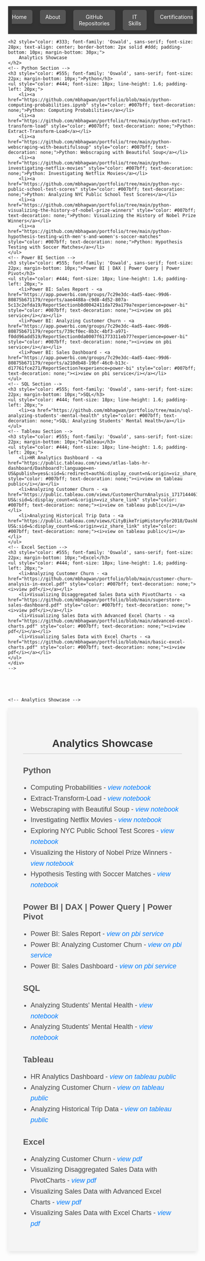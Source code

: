 <!-- Navigation bar -->
<nav style="background-color: #333; padding: 10px;">
    <ul style="list-style-type: none; margin: 0; padding: 0; display: flex; justify-content: center; max-width: 100%; overflow: hidden;">
        <li style="margin: 0 10px;">
            <a href="https://mbhagwan.github.io" style="color: white; text-decoration: none; padding: 10px 15px; background-color: #555; border-radius: 5px; text-align: center; display: block; box-shadow: 0px 4px 6px rgba(0, 0, 0, 0.1);">
                Home
            </a>
        </li>
        <li style="margin: 0 10px;">
            <a href="https://github.com/mbhagwan" target="_blank" style="color: white; text-decoration: none; padding: 10px 15px; background-color: #555; border-radius: 5px; text-align: center; display: block; box-shadow: 0px 4px 6px rgba(0, 0, 0, 0.1);">
                About
            </a>
        </li>
        <li style="margin: 0 10px;">
            <a href="https://github.com/mbhagwan?tab=repositories" target="_blank" style="color: white; text-decoration: none; padding: 10px 15px; background-color: #555; border-radius: 5px; text-align: center; display: block; box-shadow: 0px 4px 6px rgba(0, 0, 0, 0.1);">
                GitHub Repositories
            </a>
        </li>
        <li style="margin: 0 10px;">
            <a href="https://mbhagwan.github.io/skills.html" style="color: white; text-decoration: none; padding: 10px 15px; background-color: #555; border-radius: 5px; text-align: center; display: block; box-shadow: 0px 4px 6px rgba(0, 0, 0, 0.1);">
                IT Skills
            </a>
        </li>
        <li style="margin: 0 10px;">
            <a href="https://mbhagwan.github.io/certified_skills.html" style="color: white; text-decoration: none; padding: 10px 15px; background-color: #555; border-radius: 5px; text-align: center; display: block; box-shadow: 0px 4px 6px rgba(0, 0, 0, 0.1);">
                Certifications
            </a>
        </li>
    </ul>
</nav>


<!-- Analytics Showcase -->
<!--
<h2 style="color: gray; font-family: 'Oswald', sans-serif;">Analytics Showcase:</h2>
<h3>Python</h3>

  * _[Python: Computing Probabilities](https://github.com/mbhagwan/portfolio/blob/main/python-computing-probabilities.ipynb)_
  * _[Python: Extract-Transform-Load](https://github.com/mbhagwan/portfolio/tree/main/python-extract-transform-load)_
  * _[Python: Webscraping with Beautiful Soup](https://github.com/mbhagwan/portfolio/tree/main/python-webscraping-with-beautifulsoup)_
  * _[Python: Investigating Netflix Movies](https://github.com/mbhagwan/portfolio/tree/main/python-investigating-netflix-movies)_
  * _[Python: Analyzing NYC Public School Test Scores](https://github.com/mbhagwan/portfolio/tree/main/python-nyc-public-school-test-scores)_
  * _[Python: Visualizing the History of Nobel Prize Winners](https://github.com/mbhagwan/portfolio/tree/main/python-visualizing-the-history-of-nobel-prize-winners)_
  * _[Python: Hypothesis Testing with Men's and Women's Soccer Matches](https://github.com/mbhagwan/portfolio/tree/main/python-hypothesis-testing-with-men's-and-women's-soccer-matches)_

<h3>Power BI | DAX | Power Query | Power Pivot</h3>

  * Power BI: Sales Report <a href="https://app.powerbi.com/groups/7c29e3dc-4ad5-4aec-99d6-80875b671179/reports/aae4488a-c9d8-4d52-807a-5c13c2efda19/ReportSectionb8d0042411da729a179a?experience=power-bi"><i>view on pbi service</i></a>

  * Power BI: Analysing Customer Churn <a href="https://app.powerbi.com/groups/7c29e3dc-4ad5-4aec-99d6-80875b671179/reports/739cf0ec-8b3c-4bf3-a971-f0dd96add519/ReportSection0da0007f61773311eb77?experience=power-bi"><i>view on pbi service</i></a>

  * Power BI: Sales Dashboard <a href="https://app.powerbi.com/groups/7c29e3dc-4ad5-4aec-99d6-80875b671179/reports/a210db48-19bf-46c0-b13c-d17761fce271/ReportSection?experience=power-bi"><i>view on pbi service</i></a>

<h3>SQL</h3>

  * _[SQL: Analyzing Students' Mental Health](https://github.com/mbhagwan/portfolio/tree/main/sql-analyzing-students'-mental-health)_

<h3>Tableau</h3>
  
  * HR Analytics Dashboard <a href="https://public.tableau.com/views/atlas-labs-hr-dashboard/Dashboard?:language=en-US&publish=yes&:sid=&:redirect=auth&:display_count=n&:origin=viz_share_link"><i>view on tableau public</i></a>
  * Analysing Customer Churn <a href="https://public.tableau.com/views/CustomerChurnAnalysis_17171444612550/DatabelTelecomChurnAnalysis?:language=en-US&:sid=&:display_count=n&:origin=viz_share_link"><i>view on tableau public</i></a>
  * Analysing Historical Trip Data <a href="https://public.tableau.com/views/CityBikeTripHistoryfor2018/Dashboard?:language=en-US&:sid=&:display_count=n&:origin=viz_share_link"><i>view on tableau public</i></a>
  
<h3>Excel</h3>
  
  * Analyzing Customer Churn in Excel <a href="https://github.com/mbhagwan/portfolio/blob/main/customer-churn-analysis-in-excel.pdf"><i>view pdf</i></a>
  * Visualizing Disaggregated Sales Data with PivotCharts <a href="https://github.com/mbhagwan/portfolio/blob/main/superstore-sales-dashboard.pdf"><i>view pdf</i></a>
  * Visualizing Sales Data with Advanced Excel Charts <a href="https://github.com/mbhagwan/portfolio/blob/main/advanced-excel-charts.pdf"><i>view pdf</i></a>
  * Visualizing Sales Data with Excel Charts <a href="https://github.com/mbhagwan/portfolio/blob/main/basic-excel-charts.pdf"><i>view pdf</i></a>
-->



<!--
<div style="background-color: #f4f4f4; padding: 40px; font-family: 'Arial', sans-serif; max-width: 800px; margin: auto; box-shadow: 0px 4px 10px rgba(0, 0, 0, 0.1);">
    <!-- Analytics Showcase Header -->
    <h2 style="color: #333; font-family: 'Oswald', sans-serif; font-size: 28px; text-align: center; border-bottom: 2px solid #ddd; padding-bottom: 10px; margin-bottom: 30px;">
        Analytics Showcase
    </h2>
    <!-- Python Section -->
    <h3 style="color: #555; font-family: 'Oswald', sans-serif; font-size: 22px; margin-bottom: 10px;">Python</h3>
    <ul style="color: #444; font-size: 18px; line-height: 1.6; padding-left: 20px;">
        <li><a href="https://github.com/mbhagwan/portfolio/blob/main/python-computing-probabilities.ipynb" style="color: #007bff; text-decoration: none;">Python: Computing Probabilities</a></li>
        <li><a href="https://github.com/mbhagwan/portfolio/tree/main/python-extract-transform-load" style="color: #007bff; text-decoration: none;">Python: Extract-Transform-Load</a></li>
        <li><a href="https://github.com/mbhagwan/portfolio/tree/main/python-webscraping-with-beautifulsoup" style="color: #007bff; text-decoration: none;">Python: Webscraping with Beautiful Soup</a></li>
        <li><a href="https://github.com/mbhagwan/portfolio/tree/main/python-investigating-netflix-movies" style="color: #007bff; text-decoration: none;">Python: Investigating Netflix Movies</a></li>
        <li><a href="https://github.com/mbhagwan/portfolio/tree/main/python-nyc-public-school-test-scores" style="color: #007bff; text-decoration: none;">Python: Analyzing NYC Public School Test Scores</a></li>
        <li><a href="https://github.com/mbhagwan/portfolio/tree/main/python-visualizing-the-history-of-nobel-prize-winners" style="color: #007bff; text-decoration: none;">Python: Visualizing the History of Nobel Prize Winners</a></li>
        <li><a href="https://github.com/mbhagwan/portfolio/tree/main/python-hypothesis-testing-with-men's-and-women's-soccer-matches" style="color: #007bff; text-decoration: none;">Python: Hypothesis Testing with Soccer Matches</a></li>
    </ul>
    <!-- Power BI Section -->
    <h3 style="color: #555; font-family: 'Oswald', sans-serif; font-size: 22px; margin-bottom: 10px;">Power BI | DAX | Power Query | Power Pivot</h3>
    <ul style="color: #444; font-size: 18px; line-height: 1.6; padding-left: 20px;">
        <li>Power BI: Sales Report - <a href="https://app.powerbi.com/groups/7c29e3dc-4ad5-4aec-99d6-80875b671179/reports/aae4488a-c9d8-4d52-807a-5c13c2efda19/ReportSectionb8d0042411da729a179a?experience=power-bi" style="color: #007bff; text-decoration: none;"><i>view on pbi service</i></a></li>
        <li>Power BI: Analyzing Customer Churn - <a href="https://app.powerbi.com/groups/7c29e3dc-4ad5-4aec-99d6-80875b671179/reports/739cf0ec-8b3c-4bf3-a971-f0dd96add519/ReportSection0da0007f61773311eb77?experience=power-bi" style="color: #007bff; text-decoration: none;"><i>view on pbi service</i></a></li>
        <li>Power BI: Sales Dashboard - <a href="https://app.powerbi.com/groups/7c29e3dc-4ad5-4aec-99d6-80875b671179/reports/a210db48-19bf-46c0-b13c-d17761fce271/ReportSection?experience=power-bi" style="color: #007bff; text-decoration: none;"><i>view on pbi service</i></a></li>
    </ul>
    <!-- SQL Section -->
    <h3 style="color: #555; font-family: 'Oswald', sans-serif; font-size: 22px; margin-bottom: 10px;">SQL</h3>
    <ul style="color: #444; font-size: 18px; line-height: 1.6; padding-left: 20px;">
        <li><a href="https://github.com/mbhagwan/portfolio/tree/main/sql-analyzing-students'-mental-health" style="color: #007bff; text-decoration: none;">SQL: Analyzing Students' Mental Health</a></li>
    </ul>
    <!-- Tableau Section -->
    <h3 style="color: #555; font-family: 'Oswald', sans-serif; font-size: 22px; margin-bottom: 10px;">Tableau</h3>
    <ul style="color: #444; font-size: 18px; line-height: 1.6; padding-left: 20px;">
        <li>HR Analytics Dashboard - <a href="https://public.tableau.com/views/atlas-labs-hr-dashboard/Dashboard?:language=en-US&publish=yes&:sid=&:redirect=auth&:display_count=n&:origin=viz_share_link" style="color: #007bff; text-decoration: none;"><i>view on tableau public</i></a></li>
        <li>Analyzing Customer Churn - <a href="https://public.tableau.com/views/CustomerChurnAnalysis_17171444612550/DatabelTelecomChurnAnalysis?:language=en-US&:sid=&:display_count=n&:origin=viz_share_link" style="color: #007bff; text-decoration: none;"><i>view on tableau public</i></a></li>
        <li>Analyzing Historical Trip Data - <a href="https://public.tableau.com/views/CityBikeTripHistoryfor2018/Dashboard?:language=en-US&:sid=&:display_count=n&:origin=viz_share_link" style="color: #007bff; text-decoration: none;"><i>view on tableau public</i></a></li>
    </ul>
    <!-- Excel Section -->
    <h3 style="color: #555; font-family: 'Oswald', sans-serif; font-size: 22px; margin-bottom: 10px;">Excel</h3>
    <ul style="color: #444; font-size: 18px; line-height: 1.6; padding-left: 20px;">
        <li>Analyzing Customer Churn - <a href="https://github.com/mbhagwan/portfolio/blob/main/customer-churn-analysis-in-excel.pdf" style="color: #007bff; text-decoration: none;"><i>view pdf</i></a></li>
        <li>Visualizing Disaggregated Sales Data with PivotCharts - <a href="https://github.com/mbhagwan/portfolio/blob/main/superstore-sales-dashboard.pdf" style="color: #007bff; text-decoration: none;"><i>view pdf</i></a></li>
        <li>Visualizing Sales Data with Advanced Excel Charts - <a href="https://github.com/mbhagwan/portfolio/blob/main/advanced-excel-charts.pdf" style="color: #007bff; text-decoration: none;"><i>view pdf</i></a></li>
        <li>Visualizing Sales Data with Excel Charts - <a href="https://github.com/mbhagwan/portfolio/blob/main/basic-excel-charts.pdf" style="color: #007bff; text-decoration: none;"><i>view pdf</i></a></li>
    </ul>
    </div> 
    -->





    <!-- Analytics Showcase -->
<!--
<h2 style="color: gray; font-family: 'Oswald', sans-serif;">Analytics Showcase:</h2>
<h3>Python</h3>

  * _[Python: Computing Probabilities](https://github.com/mbhagwan/portfolio/blob/main/python-computing-probabilities.ipynb)_
  * _[Python: Extract-Transform-Load](https://github.com/mbhagwan/portfolio/tree/main/python-extract-transform-load)_
  * _[Python: Webscraping with Beautiful Soup](https://github.com/mbhagwan/portfolio/tree/main/python-webscraping-with-beautifulsoup)_
  * _[Python: Investigating Netflix Movies](https://github.com/mbhagwan/portfolio/tree/main/python-investigating-netflix-movies)_
  * _[Python: Analyzing NYC Public School Test Scores](https://github.com/mbhagwan/portfolio/tree/main/python-nyc-public-school-test-scores)_
  * _[Python: Visualizing the History of Nobel Prize Winners](https://github.com/mbhagwan/portfolio/tree/main/python-visualizing-the-history-of-nobel-prize-winners)_
  * _[Python: Hypothesis Testing with Men's and Women's Soccer Matches](https://github.com/mbhagwan/portfolio/tree/main/python-hypothesis-testing-with-men's-and-women's-soccer-matches)_

<h3>Power BI | DAX | Power Query | Power Pivot</h3>

  * Power BI: Sales Report <a href="https://app.powerbi.com/groups/7c29e3dc-4ad5-4aec-99d6-80875b671179/reports/aae4488a-c9d8-4d52-807a-5c13c2efda19/ReportSectionb8d0042411da729a179a?experience=power-bi"><i>view on pbi service</i></a>

  * Power BI: Analysing Customer Churn <a href="https://app.powerbi.com/groups/7c29e3dc-4ad5-4aec-99d6-80875b671179/reports/739cf0ec-8b3c-4bf3-a971-f0dd96add519/ReportSection0da0007f61773311eb77?experience=power-bi"><i>view on pbi service</i></a>

  * Power BI: Sales Dashboard <a href="https://app.powerbi.com/groups/7c29e3dc-4ad5-4aec-99d6-80875b671179/reports/a210db48-19bf-46c0-b13c-d17761fce271/ReportSection?experience=power-bi"><i>view on pbi service</i></a>

<h3>SQL</h3>

  * _[SQL: Analyzing Students' Mental Health](https://github.com/mbhagwan/portfolio/tree/main/sql-analyzing-students'-mental-health)_

<h3>Tableau</h3>
  
  * HR Analytics Dashboard <a href="https://public.tableau.com/views/atlas-labs-hr-dashboard/Dashboard?:language=en-US&publish=yes&:sid=&:redirect=auth&:display_count=n&:origin=viz_share_link"><i>view on tableau public</i></a>
  * Analysing Customer Churn <a href="https://public.tableau.com/views/CustomerChurnAnalysis_17171444612550/DatabelTelecomChurnAnalysis?:language=en-US&:sid=&:display_count=n&:origin=viz_share_link"><i>view on tableau public</i></a>
  * Analysing Historical Trip Data <a href="https://public.tableau.com/views/CityBikeTripHistoryfor2018/Dashboard?:language=en-US&:sid=&:display_count=n&:origin=viz_share_link"><i>view on tableau public</i></a>
  
<h3>Excel</h3>
  
  * Analyzing Customer Churn in Excel <a href="https://github.com/mbhagwan/portfolio/blob/main/customer-churn-analysis-in-excel.pdf"><i>view pdf</i></a>
  * Visualizing Disaggregated Sales Data with PivotCharts <a href="https://github.com/mbhagwan/portfolio/blob/main/superstore-sales-dashboard.pdf"><i>view pdf</i></a>
  * Visualizing Sales Data with Advanced Excel Charts <a href="https://github.com/mbhagwan/portfolio/blob/main/advanced-excel-charts.pdf"><i>view pdf</i></a>
  * Visualizing Sales Data with Excel Charts <a href="https://github.com/mbhagwan/portfolio/blob/main/basic-excel-charts.pdf"><i>view pdf</i></a>
-->




<div style="background-color: #f4f4f4; padding: 40px; font-family: 'Arial', sans-serif; max-width: 800px; margin: auto; box-shadow: 0px 4px 10px rgba(0, 0, 0, 0.1);">
    <!-- Analytics Showcase Header -->
    <h2 style="color: #333; font-family: 'Oswald', sans-serif; font-size: 28px; text-align: center; border-bottom: 2px solid #ddd; padding-bottom: 10px; margin-bottom: 30px;">
        Analytics Showcase
    </h2>
    <!-- Python Section -->
    <h3 style="color: #555; font-family: 'Oswald', sans-serif; font-size: 22px; margin-bottom: 10px;">Python</h3>
    <ul style="color: #444; font-size: 18px; line-height: 1.6; padding-left: 20px;">
        <li>Computing Probabilities - <a href="https://github.com/mbhagwan/portfolio/blob/main/python-computing-probabilities.ipynb" target="_blank" style="color: #007bff; text-decoration: none;"><i>view notebook</i></a></li>
        <li>Extract-Transform-Load - <a href="https://github.com/mbhagwan/portfolio/blob/main/python-extract-transform-load/notebook.ipynb" target="_blank" style="color: #007bff; text-decoration: none;"><i>view notebook</i></a></li>
        <li>Webscraping with Beautiful Soup - <a href="https://github.com/mbhagwan/portfolio/blob/main/python-webscraping-with-beautifulsoup/notebook.ipynb" target="_blank" style="color: #007bff; text-decoration: none;"><i>view notebook</i></a></li>
        <li>Investigating Netflix Movies - <a href="https://github.com/mbhagwan/portfolio/blob/main/python-investigating-netflix-movies/notebook.ipynb" target="_blank" style="color: #007bff; text-decoration: none;"><i>view notebook</i></a></li>
        <li>Exploring NYC Public School Test Scores - <a href="https://github.com/mbhagwan/portfolio/blob/main/python-nyc-public-school-test-scores/notebook.ipynb" target="_blank" style="color: #007bff; text-decoration: none;"><i>view notebook</i></a></li>
        <li>Visualizing the History of Nobel Prize Winners - <a href="https://github.com/mbhagwan/portfolio/blob/main/python-visualizing-the-history-of-nobel-prize-winners/notebook.ipynb" target="_blank" style="color: #007bff; text-decoration: none;"><i>view notebook</i></a></li>
        <li>Hypothesis Testing with Soccer Matches - <a href="https://github.com/mbhagwan/portfolio/blob/main/python-hypothesis-testing-with-men's-and-women's-soccer-matches/notebook.ipynb" target="_blank" style="color: #007bff; text-decoration: none;"><i>view notebook</i></a></li>
    </ul>
    <!-- Power BI Section -->
    <h3 style="color: #555; font-family: 'Oswald', sans-serif; font-size: 22px; margin-bottom: 10px;">Power BI | DAX | Power Query | Power Pivot</h3>
    <ul style="color: #444; font-size: 18px; line-height: 1.6; padding-left: 20px;">
        <li>Power BI: Sales Report - <a href="https://app.powerbi.com/groups/7c29e3dc-4ad5-4aec-99d6-80875b671179/reports/aae4488a-c9d8-4d52-807a-5c13c2efda19/ReportSectionb8d0042411da729a179a?experience=power-bi target="_blank" style="color: #007bff; text-decoration: none;"><i>view on pbi service</i></a></li>
        <li>Power BI: Analyzing Customer Churn - <a href="https://app.powerbi.com/groups/7c29e3dc-4ad5-4aec-99d6-80875b671179/reports/739cf0ec-8b3c-4bf3-a971-f0dd96add519/ReportSection0da0007f61773311eb77?experience=power-bi" target="_blank" style="color: #007bff; text-decoration: none;"><i>view on pbi service</i></a></li>
        <li>Power BI: Sales Dashboard - <a href="https://app.powerbi.com/groups/7c29e3dc-4ad5-4aec-99d6-80875b671179/reports/a210db48-19bf-46c0-b13c-d17761fce271/ReportSection?experience=power-bi" target="_blank" style="color: #007bff; text-decoration: none;"><i>view on pbi service</i></a></li>
    </ul>
    <!-- SQL Section -->
    <h3 style="color: #555; font-family: 'Oswald', sans-serif; font-size: 22px; margin-bottom: 10px;">SQL</h3>
    <ul style="color: #444; font-size: 18px; line-height: 1.6; padding-left: 20px;">
        <li>Analyzing Students' Mental Health - <a href="https://github.com/mbhagwan/portfolio/blob/main/sql-analyzing-students'-mental-health/notebook.ipynb" target="_blank" style="color: #007bff; text-decoration: none;"><i>view notebook</i></a></li>
        <li>Analyzing Students' Mental Health - <a href="/portfolio/sql-analyzing-students'-mental-health/notebook.ipynb" target="_blank" style="color: #007bff; text-decoration: none;"><i>view notebook</i></a></li>
    </ul>
    <!-- Tableau Section -->
    <h3 style="color: #555; font-family: 'Oswald', sans-serif; font-size: 22px; margin-bottom: 10px;">Tableau</h3>
    <ul style="color: #444; font-size: 18px; line-height: 1.6; padding-left: 20px;">
        <li>HR Analytics Dashboard - <a href="https://public.tableau.com/views/atlas-labs-hr-dashboard/Dashboard?:language=en-US&publish=yes&:sid=&:redirect=auth&:display_count=n&:origin=viz_share_link" target="_blank" style="color: #007bff; text-decoration: none;"><i>view on tableau public</i></a></li>
        <li>Analyzing Customer Churn - <a href="https://public.tableau.com/views/CustomerChurnAnalysis_17171444612550/DatabelTelecomChurnAnalysis?:language=en-US&:sid=&:display_count=n&:origin=viz_share_link" target="_blank" style="color: #007bff; text-decoration: none;"><i>view on tableau public</i></a></li>
        <li>Analyzing Historical Trip Data - <a href="https://public.tableau.com/views/CityBikeTripHistoryfor2018/Dashboard?:language=en-US&:sid=&:display_count=n&:origin=viz_share_link" target="_blank" style="color: #007bff; text-decoration: none;"><i>view on tableau public</i></a></li>
    </ul>
    <!-- Excel Section -->
    <h3 style="color: #555; font-family: 'Oswald', sans-serif; font-size: 22px; margin-bottom: 10px;">Excel</h3>
    <ul style="color: #444; font-size: 18px; line-height: 1.6; padding-left: 20px;">
        <li>Analyzing Customer Churn - <a href="https://github.com/mbhagwan/portfolio/blob/main/customer-churn-analysis-in-excel.pdf" target="blank" style="color: #007bff; text-decoration: none;"><i>view pdf</i></a></li>
        <li>Visualizing Disaggregated Sales Data with PivotCharts - <a href="https://github.com/mbhagwan/portfolio/blob/main/superstore-sales-dashboard.pdf" target="_blank" style="color: #007bff; text-decoration: none;"><i>view pdf</i></a></li>
        <li>Visualizing Sales Data with Advanced Excel Charts - <a href="https://github.com/mbhagwan/portfolio/blob/main/advanced-excel-charts.pdf" target="_blank" style="color: #007bff; text-decoration: none;"><i>view pdf</i></a></li>
        <li>Visualizing Sales Data with Excel Charts - <a href="https://github.com/mbhagwan/portfolio/blob/main/basic-excel-charts.pdf" target="_blank" style="color: #007bff; text-decoration: none;"><i>view pdf</i></a></li>
    </ul>
    </div> 
